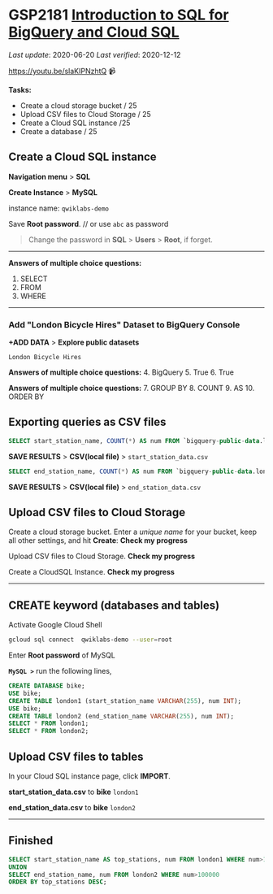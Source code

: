 GSP2181 [Introduction to SQL for BigQuery and Cloud SQL](https://google.qwiklabs.com/games/447/labs/1371)
===

_Last update_: 2020-06-20
_Last verified_: 2020-12-12

https://youtu.be/slaKIPNzhtQ 📹

**Tasks:**
- Create a cloud storage bucket / 25
- Upload CSV files to Cloud Storage / 25
- Create a Cloud SQL instance /25
- Create a database / 25

## Create a Cloud SQL instance

**Navigation menu** > **SQL**

**Create Instance** > **MySQL**

instance name: 
`qwiklabs-demo`

Save **Root password**. // or use `abc` as password

> Change the password in **SQL** > **Users** > **Root**, if forget.

* * *

**Answers of multiple choice questions:**
1. SELECT
2. FROM
3. WHERE

* * *

### Add "London Bicycle Hires" Dataset to BigQuery Console

**+ADD DATA** > **Explore public datasets**

`London Bicycle Hires`

**Answers of multiple choice questions:**
4. BigQuery
5. True
6. True

**Answers of multiple choice questions:**
7. GROUP BY
8. COUNT
9. AS
10. ORDER BY


## Exporting queries as CSV files

```sql
SELECT start_station_name, COUNT(*) AS num FROM `bigquery-public-data.london_bicycles.cycle_hire` GROUP BY start_station_name ORDER BY num DESC;
```

**SAVE RESULTS** > **CSV(local file)** >
 `start_station_data.csv`

```sql
SELECT end_station_name, COUNT(*) AS num FROM `bigquery-public-data.london_bicycles.cycle_hire` GROUP BY end_station_name ORDER BY num DESC;
```

**SAVE RESULTS** > **CSV(local file)** >
`end_station_data.csv`

## Upload CSV files to Cloud Storage

Create a cloud storage bucket.
Enter a *unique name* for your bucket, keep all other settings, and hit **Create**:
**Check my progress**

Upload CSV files to Cloud Storage.
**Check my progress**

Create a CloudSQL Instance.
**Check my progress**

* * *

## CREATE keyword (databases and tables)

Activate Google Cloud Shell

```bash
gcloud sql connect  qwiklabs-demo --user=root
```

Enter **Root password** of MySQL


**`MySQL >`** run the following lines,
```sql
CREATE DATABASE bike;
USE bike;
CREATE TABLE london1 (start_station_name VARCHAR(255), num INT);
USE bike;
CREATE TABLE london2 (end_station_name VARCHAR(255), num INT);
SELECT * FROM london1;
SELECT * FROM london2;
```

## Upload CSV files to tables


In your Cloud SQL instance page, click **IMPORT**.

**start_station_data.csv** to **bike**
`london1`

**end_station_data.csv** to **bike**
`london2`

* * *

## Finished

```sql
SELECT start_station_name AS top_stations, num FROM london1 WHERE num>100000
UNION
SELECT end_station_name, num FROM london2 WHERE num>100000
ORDER BY top_stations DESC;
```